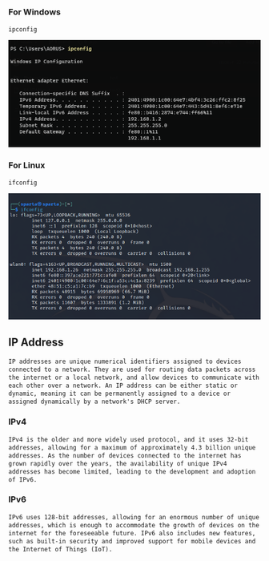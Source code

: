 ### For Windows

```
ipconfig
```

![Alt text](Photos/Screenshot%202023-04-28%20120856.png)

### For Linux

```
ifconfig
```

![Alt text](Photos/2023-04-28_12-02.png)

## IP Address

    IP addresses are unique numerical identifiers assigned to devices connected to a network. They are used for routing data packets across the internet or a local network, and allow devices to communicate with each other over a network. An IP address can be either static or dynamic, meaning it can be permanently assigned to a device or assigned dynamically by a network's DHCP server.

### IPv4

    IPv4 is the older and more widely used protocol, and it uses 32-bit addresses, allowing for a maximum of approximately 4.3 billion unique addresses. As the number of devices connected to the internet has grown rapidly over the years, the availability of unique IPv4 addresses has become limited, leading to the development and adoption of IPv6.

### IPv6

    IPv6 uses 128-bit addresses, allowing for an enormous number of unique addresses, which is enough to accommodate the growth of devices on the internet for the foreseeable future. IPv6 also includes new features, such as built-in security and improved support for mobile devices and the Internet of Things (IoT).
